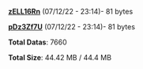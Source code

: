 [**zELL16Rn**](/data/zELL16Rn.txt) (07/12/22 - 23:14)- 81 bytes

[**pDz3Zf7U**](/data/pDz3Zf7U.txt) (07/12/22 - 23:14)- 81 bytes

**Total Datas**: 7660

**Total Size**: 44.42 MB / 44.4 MB